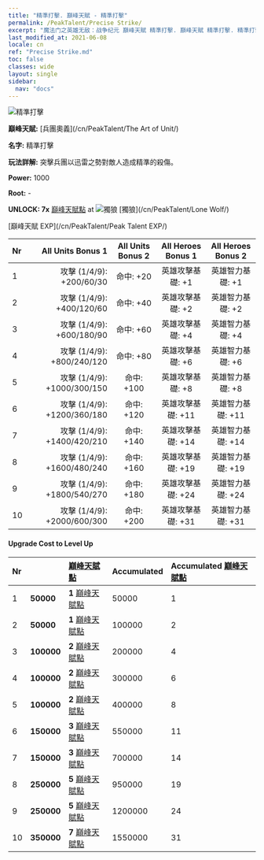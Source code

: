 ```yaml
---
title: "精準打擊. 巔峰天賦 - 精準打擊"
permalink: /PeakTalent/Precise Strike/
excerpt: "魔法门之英雄无敌：战争纪元 巔峰天賦 精準打擊. 巔峰天賦 精準打擊. 精準打擊"
last_modified_at: 2021-06-08
locale: cn
ref: "Precise Strike.md"
toc: false
classes: wide
layout: single
sidebar:
  nav: "docs"
---
```


  ![精準打擊](/images/pt/talent_2002.png)

  **巔峰天賦:** [兵團奧義](/cn/PeakTalent/The Art of Unit/)

  **名字:** 精準打擊

  **玩法詳解:** 突擊兵團以迅雷之勢對敵人造成精準的殺傷。

  **Power:** 1000

  **Root:** -

  **UNLOCK: 7x** [巔峰天賦點](/cn/Items/con_934/) at ![獨狼](/images/pt/talent_2001.png) [獨狼](/cn/PeakTalent/Lone Wolf/)

  [巔峰天賦 EXP](/cn/PeakTalent/Peak Talent EXP/)

  | Nr | All Units Bonus 1 | All Units Bonus 2 | All Heroes Bonus 1 | All Heroes Bonus 2 |
  |:---|--------------:|:-------------:|:-------------:|:-------------:|
  | 1 | 攻擊 (1/4/9): +200/60/30 | 命中: +20 | 英雄攻擊基礎: +1 | 英雄智力基礎: +1 |
  | 2 | 攻擊 (1/4/9): +400/120/60 | 命中: +40 | 英雄攻擊基礎: +2 | 英雄智力基礎: +2 |
  | 3 | 攻擊 (1/4/9): +600/180/90 | 命中: +60 | 英雄攻擊基礎: +4 | 英雄智力基礎: +4 |
  | 4 | 攻擊 (1/4/9): +800/240/120 | 命中: +80 | 英雄攻擊基礎: +6 | 英雄智力基礎: +6 |
  | 5 | 攻擊 (1/4/9): +1000/300/150 | 命中: +100 | 英雄攻擊基礎: +8 | 英雄智力基礎: +8 |
  | 6 | 攻擊 (1/4/9): +1200/360/180 | 命中: +120 | 英雄攻擊基礎: +11 | 英雄智力基礎: +11 |
  | 7 | 攻擊 (1/4/9): +1400/420/210 | 命中: +140 | 英雄攻擊基礎: +14 | 英雄智力基礎: +14 |
  | 8 | 攻擊 (1/4/9): +1600/480/240 | 命中: +160 | 英雄攻擊基礎: +19 | 英雄智力基礎: +19 |
  | 9 | 攻擊 (1/4/9): +1800/540/270 | 命中: +180 | 英雄攻擊基礎: +24 | 英雄智力基礎: +24 |
  | 10 | 攻擊 (1/4/9): +2000/600/300 | 命中: +200 | 英雄攻擊基礎: +31 | 英雄智力基礎: +31 |


#### Upgrade Cost to Level Up

  | Nr | <i class="fas fa-coins"/> | [巔峰天賦點](/cn/Items/con_934/) | Accumulated <i class="fas fa-coins"/> | Accumulated [巔峰天賦點](/cn/Items/con_934/) |
  |:---|:--------------|:-------------|:-------------|:-------------|
  | 1 | **50000** | **1** [巔峰天賦點](/cn/Items/con_934/) | 50000 | 1 |
  | 2 | **50000** | **1** [巔峰天賦點](/cn/Items/con_934/) | 100000 | 2 |
  | 3 | **100000** | **2** [巔峰天賦點](/cn/Items/con_934/) | 200000 | 4 |
  | 4 | **100000** | **2** [巔峰天賦點](/cn/Items/con_934/) | 300000 | 6 |
  | 5 | **100000** | **2** [巔峰天賦點](/cn/Items/con_934/) | 400000 | 8 |
  | 6 | **150000** | **3** [巔峰天賦點](/cn/Items/con_934/) | 550000 | 11 |
  | 7 | **150000** | **3** [巔峰天賦點](/cn/Items/con_934/) | 700000 | 14 |
  | 8 | **250000** | **5** [巔峰天賦點](/cn/Items/con_934/) | 950000 | 19 |
  | 9 | **250000** | **5** [巔峰天賦點](/cn/Items/con_934/) | 1200000 | 24 |
  | 10 | **350000** | **7** [巔峰天賦點](/cn/Items/con_934/) | 1550000 | 31 |
